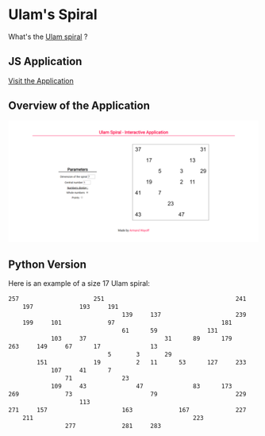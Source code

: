 # Ulam's Spiral

What's the [Ulam spiral](https://en.wikipedia.org/wiki/Ulam_spiral) ?

## JS Application

[Visit the Application](https://editor.p5js.org/armandwayoff/present/q7rzZCcgv)

## Overview of the Application

![overview-application](illustration_image/overview-application.png)

## Python Version

Here is an example of a size 17 Ulam spiral:

```
257	   	   	   	   	   	251	   	   	  	   	  	   	   	   	   	241
   	197	   	   	   	193	   	191	   	  	   	  	   	   	   	   	   
   	   	   	   	   	   	   	   	139	  	137	  	   	   	   	   	239
   	199	   	101	   	   	   	97 	   	  	   	  	   	   	   	181	   
   	   	   	   	   	   	   	   	61 	  	59 	  	   	   	131	   	   
   	   	   	103	   	37 	   	   	   	  	   	31	   	89 	   	179	   
263	   	149	   	67 	   	17 	   	   	  	13 	  	   	   	   	   	   
   	   	   	   	   	   	   	5  	   	3 	   	29	   	   	   	   	   
   	   	151	   	   	   	19 	   	   	2 	11 	  	53 	   	127	   	233
   	   	   	107	   	41 	   	7  	   	  	   	  	   	   	   	   	   
   	   	   	   	71 	   	   	   	23 	  	   	  	   	   	   	   	   
   	   	   	109	   	43 	   	   	   	47	   	  	   	83 	   	173	   
269	   	   	   	73 	   	   	   	   	  	79 	  	   	   	   	   	229
   	   	   	   	   	113	   	   	   	  	   	  	   	   	   	   	   
271	   	157	   	   	   	   	   	163	  	   	  	167	   	   	   	227
   	211	   	   	   	   	   	   	   	  	   	  	   	223	   	   	   
   	   	   	   	277	   	   	   	281	  	283	  	   	   	   	   	   
```
